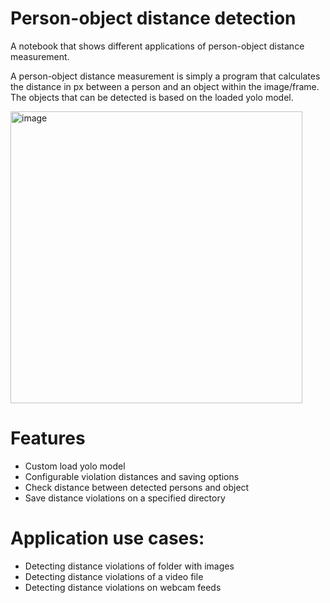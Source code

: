 # Person-object distance detection
A notebook that shows different applications of person-object distance measurement. 

A person-object distance measurement is simply a program that calculates the distance in px between a person and an object within the image/frame. The objects that can be detected is based on the loaded yolo model. 

<img width="467" alt="image" src="https://user-images.githubusercontent.com/70811340/177134823-58b735c5-de0c-41b2-a15c-4455157c7573.png">

# Features
- Custom load yolo model 
- Configurable violation distances and saving options
- Check distance between detected persons and object
- Save distance violations on a specified directory

# Application use cases: 
- Detecting distance violations of folder with images
- Detecting distance violations of a video file
- Detecting distance violations on webcam feeds
